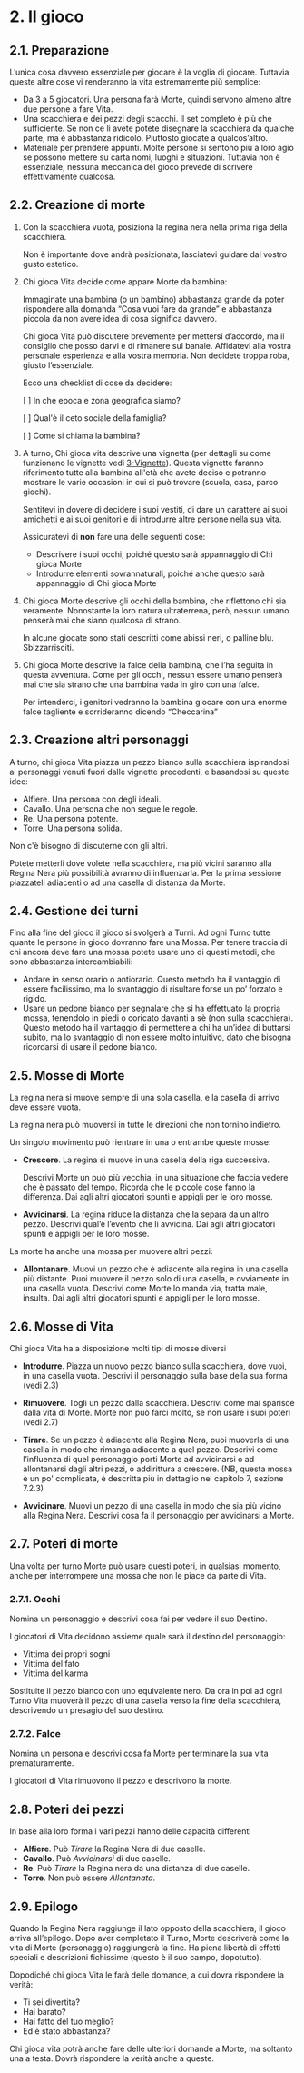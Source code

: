 # 2. Il gioco
## 2.1. Preparazione

L’unica cosa davvero essenziale per giocare è la voglia di giocare. Tuttavia queste altre cose vi renderanno la vita estremamente più semplice:

- Da 3 a 5 giocatori. Una persona farà Morte, quindi servono almeno altre due persone a fare Vita.
- Una scacchiera e dei pezzi degli scacchi. Il set completo è più che sufficiente. Se non ce li avete potete disegnare la scacchiera da qualche parte, ma è abbastanza ridicolo. Piuttosto giocate a qualcos’altro.
- Materiale per prendere appunti. Molte persone si sentono più a loro agio se possono mettere su carta nomi, luoghi e situazioni. Tuttavia non è essenziale, nessuna meccanica del gioco prevede di scrivere effettivamente qualcosa.

## 2.2. Creazione di morte

1.  Con la scacchiera vuota, posiziona la regina nera nella prima riga della scacchiera.
    
    Non è importante dove andrà posizionata, lasciatevi guidare dal vostro gusto estetico.

2. Chi gioca Vita decide come appare Morte da bambina:

    Immaginate una bambina (o un bambino) abbastanza grande da poter rispondere alla domanda “Cosa vuoi fare da grande” e abbastanza piccola da non avere idea di cosa significa davvero.

    Chi gioca Vita può discutere brevemente per mettersi d’accordo, ma il consiglio che posso darvi è di rimanere sul banale. Affidatevi alla vostra personale esperienza e alla vostra memoria. Non decidete troppa roba, giusto l’essenziale.

    Ecco una checklist di cose da decidere:

    [ ] In che epoca e zona geografica siamo?

    [ ] Qual'è il ceto sociale della famiglia?
    
    [ ] Come si chiama la bambina?

3. A turno, Chi gioca vita descrive una vignetta (per dettagli su come funzionano le vignette vedi [3-Vignette](3-Vignette.md)). Questa vignette faranno riferimento tutte alla bambina all'età che avete deciso e potranno mostrare le varie occasioni in cui si può trovare (scuola, casa, parco giochi).

    Sentitevi in dovere di decidere i suoi vestiti, di dare un carattere ai suoi amichetti e ai suoi genitori e di introdurre altre persone nella sua vita.

    Assicuratevi di **non** fare una delle seguenti cose:

    - Descrivere i suoi occhi, poiché questo sarà appannaggio di Chi gioca Morte
    - Introdurre elementi sovrannaturali, poiché anche questo sarà appannaggio di Chi gioca Morte

4.  Chi gioca Morte descrive gli occhi della bambina, che riflettono chi sia veramente. Nonostante la loro natura ultraterrena, però, nessun umano penserà mai che siano qualcosa di strano.

    In alcune giocate sono stati descritti come abissi neri, o palline blu. Sbizzarrisciti.


5.  Chi gioca Morte descrive la falce della bambina, che l’ha seguita in questa avventura. Come per gli occhi, nessun essere umano penserà mai che sia strano che una bambina vada in giro con una falce.

    Per intenderci, i genitori vedranno la bambina giocare con una enorme falce tagliente e sorrideranno dicendo “Checcarina”

## 2.3. Creazione altri personaggi

A turno, chi gioca Vita piazza un pezzo bianco sulla scacchiera ispirandosi ai personaggi venuti fuori dalle vignette precedenti, e basandosi su queste idee:

- Alfiere. Una persona con degli ideali. 
- Cavallo. Una persona che non segue le regole. 
- Re. Una persona potente. 
- Torre. Una persona solida. 

Non c'è bisogno di discuterne con gli altri.

Potete metterli dove volete nella scacchiera, ma più vicini saranno alla Regina Nera più possibilità avranno di influenzarla. Per la prima sessione piazzateli adiacenti o ad una casella di distanza da Morte.

## 2.4. Gestione dei turni

Fino alla fine del gioco il gioco si svolgerà a Turni. Ad ogni Turno tutte quante le persone in gioco dovranno fare una Mossa. Per tenere traccia di chi ancora deve fare una mossa potete usare uno di questi metodi, che sono abbastanza intercambiabili:

- Andare in senso orario o antiorario. Questo metodo ha il vantaggio di essere facilissimo, ma lo svantaggio di risultare forse un po’ forzato e rigido.
- Usare un pedone bianco per segnalare che si ha effettuato la propria mossa, tenendolo in piedi o coricato davanti a sè (non sulla scacchiera). Questo metodo ha il vantaggio di permettere a chi ha un’idea di buttarsi subito, ma lo svantaggio di non essere molto intuitivo, dato che bisogna ricordarsi di usare il pedone bianco.

## 2.5. Mosse di Morte

La regina nera si muove sempre di una sola casella, e la casella di arrivo deve essere vuota.

La regina nera può muoversi in tutte le direzioni che non tornino indietro.

Un singolo movimento può rientrare in una o entrambe queste mosse:

- **Crescere**. La regina si muove in una casella della riga successiva.

    Descrivi Morte un può più vecchia, in una situazione che faccia vedere che è passato del tempo. Ricorda che le piccole cose fanno la differenza. Dai agli altri giocatori spunti e appigli per le loro mosse.

- **Avvicinarsi**. La regina riduce la distanza che la separa da un altro pezzo. Descrivi qual’è l’evento che li avvicina.  Dai agli altri giocatori spunti e appigli per le loro mosse.

La morte ha anche una mossa per muovere altri pezzi:

- **Allontanare**. Muovi un pezzo che è adiacente alla regina in una casella più distante. Puoi muovere il pezzo solo di una casella, e ovviamente in una casella vuota. Descrivi come Morte lo manda via, tratta male, insulta. Dai agli altri giocatori spunti e appigli per le loro mosse.

## 2.6. Mosse di Vita

Chi gioca Vita ha a disposizione molti tipi di mosse diversi

- **Introdurre**. Piazza un nuovo pezzo bianco sulla scacchiera, dove vuoi, in una casella vuota. Descrivi il personaggio sulla base della sua forma (vedi 2.3)

- **Rimuovere**. Togli un pezzo dalla scacchiera. Descrivi come mai sparisce dalla vita di Morte. Morte non può farci molto, se non usare i suoi poteri (vedi 2.7)

- **Tirare**. Se un pezzo è adiacente alla Regina Nera, puoi muoverla di una casella in modo che rimanga adiacente a quel pezzo. Descrivi come l’influenza di quel personaggio porti Morte ad avvicinarsi o ad allontanarsi dagli altri pezzi, o addirittura a crescere. (NB, questa mossa è un po' complicata, è descritta più in dettaglio nel capitolo 7, sezione 7.2.3)

- **Avvicinare**. Muovi un pezzo di una casella in modo che sia più vicino alla Regina Nera. Descrivi cosa fa il personaggio per avvicinarsi a Morte.
  
## 2.7. Poteri di morte

Una volta per turno Morte può usare questi poteri, in qualsiasi momento, anche per interrompere una mossa che non le piace da parte di Vita.

### 2.7.1. Occhi
Nomina un personaggio e descrivi cosa fai per vedere il suo Destino.

I giocatori di Vita decidono assieme quale sarà il destino del personaggio:
- Vittima dei propri sogni
- Vittima del fato
- Vittima del karma

Sostituite il pezzo bianco con uno equivalente nero. Da ora in poi ad ogni Turno Vita muoverà il pezzo di una casella verso la fine della scacchiera, descrivendo un presagio del suo destino.

### 2.7.2. Falce

Nomina un persona e descrivi cosa fa Morte per terminare la sua vita prematuramente.

I giocatori di Vita rimuovono il pezzo e descrivono la morte.

## 2.8. Poteri dei pezzi

In base alla loro forma i vari pezzi hanno delle capacità differenti

- **Alfiere**. Può *Tirare* la Regina Nera di due caselle.
- **Cavallo**. Può *Avvicinarsi* di due caselle.
- **Re**. Può *Tirare* la Regina nera da una distanza di due caselle.
- **Torre**. Non può essere *Allontanata*.

## 2.9. Epilogo

Quando la Regina Nera raggiunge il lato opposto della scacchiera, il gioco arriva all’epilogo. Dopo aver completato il Turno, Morte descriverà come la vita di Morte (personaggio) raggiungerà la fine. Ha piena libertà di effetti speciali e descrizioni fichissime (questo è il suo campo, dopotutto).

Dopodiché chi gioca Vita le farà delle domande, a cui dovrà rispondere la verità:

- Ti sei divertita?
- Hai barato?
- Hai fatto del tuo meglio?
- Ed è stato abbastanza?

Chi gioca vita potrà anche fare delle ulteriori domande a Morte, ma soltanto una a testa. Dovrà rispondere la verità anche a queste. 
